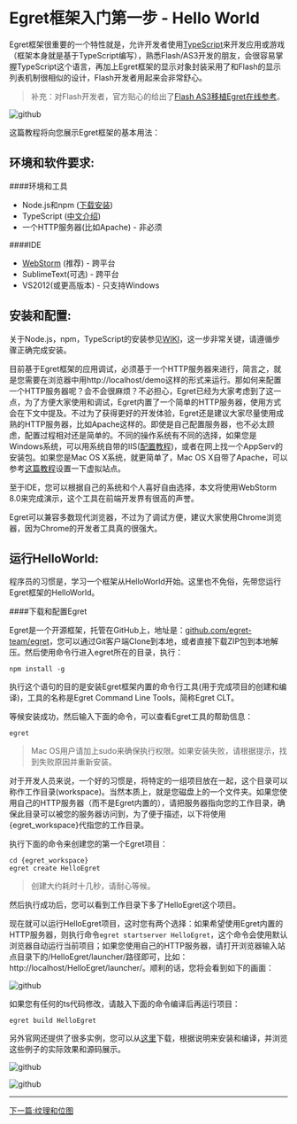 Egret框架入门第一步 - Hello World
===============

Egret框架很重要的一个特性就是，允许开发者使用[TypeScript](http://www.typescriptlang.org/)来开发应用或游戏（框架本身就是基于TypeScript编写），熟悉Flash/AS3开发的朋友，会很容易掌握TypeScript这个语言，再加上Egret框架的显示对象封装采用了和Flash的显示列表机制很相似的设计，Flash开发者用起来会非常舒心。

> 补充：对Flash开发者，官方贴心的给出了[Flash AS3移植Egret在线参考](http://online.egret-labs.org/)。

![github](https://raw.githubusercontent.com/NeoGuo/html5-documents/master/egret/images/egret-logo.png "Egret")

这篇教程将向您展示Egret框架的基本用法：

环境和软件要求:
----------------------------

####环境和工具
* Node.js和npm ([下载安装](http://www.nodejs.org/))
* TypeScript ([中文介绍](http://baike.baidu.com/view/9400999.htm))
* 一个HTTP服务器(比如Apache) - 非必须

####IDE
* [WebStorm](http://www.jetbrains.com/webstorm/) (推荐) - 跨平台
* SublimeText(可选) - 跨平台
* VS2012(或更高版本) - 只支持Windows

安装和配置:
----------------------------

关于Node.js，npm，TypeScript的安装参见[WIKI](https://github.com/egret-team/egret/wiki/Configure-Development-Environment)，这一步非常关键，请遵循步骤正确完成安装。

目前基于Egret框架的应用调试，必须基于一个HTTP服务器来进行，简言之，就是您需要在浏览器中用http://localhost/demo这样的形式来运行。那如何来配置一个HTTP服务器呢？会不会很麻烦？不必担心，Egret已经为大家考虑到了这一点，为了方便大家使用和调试，Egret内置了一个简单的HTTP服务器，使用方式会在下文中提及。不过为了获得更好的开发体验，Egret还是建议大家尽量使用成熟的HTTP服务器，比如Apache这样的。即使是自己配置服务器，也不必太顾虑，配置过程相对还是简单的。不同的操作系统有不同的选择，如果您是Windows系统，可以用系统自带的IIS([配置教程](http://jingyan.baidu.com/article/b907e627e6abe646e7891c01.html))，或者在网上找一个AppServ的安装包。如果您是Mac OS X系统，就更简单了，Mac OS X自带了Apache，可以参考[这篇教程](http://www.cnblogs.com/snandy/archive/2012/11/13/2765381.html)设置一下虚拟站点。

至于IDE，您可以根据自己的系统和个人喜好自由选择，本文将使用WebStorm 8.0来完成演示，这个工具在前端开发界有很高的声誉。

Egret可以兼容多数现代浏览器，不过为了调试方便，建议大家使用Chrome浏览器，因为Chrome的开发者工具真的很强大。

运行HelloWorld:
----------------------------

程序员的习惯是，学习一个框架从HelloWorld开始。这里也不免俗，先带您运行Egret框架的HelloWorld。

####下载和配置Egret

Egret是一个开源框架，托管在GitHub上，地址是：[github.com/egret-team/egret](https://github.com/egret-team/egret)，您可以通过Git客户端Clone到本地，或者直接下载ZIP包到本地解压。然后使用命令行进入egret所在的目录，执行：
```
npm install -g
```

执行这个语句的目的是安装Egret框架内置的命令行工具(用于完成项目的创建和编译)，工具的名称是Egret Command Line Tools，简称Egret CLT。

等候安装成功，然后输入下面的命令，可以查看Egret工具的帮助信息：
```
egret
```
> Mac OS用户请加上sudo来确保执行权限。如果安装失败，请根据提示，找到失败原因并重新安装。

对于开发人员来说，一个好的习惯是，将特定的一组项目放在一起，这个目录可以称作工作目录(workspace)。当然本质上，就是您磁盘上的一个文件夹。如果您使用自己的HTTP服务器（而不是Egret内置的），请把服务器指向您的工作目录，确保此目录可以被您的服务器访问到，为了便于描述，以下将使用{egret_workspace}代指您的工作目录。

执行下面的命令来创建您的第一个Egret项目：
```
cd {egret_workspace} 
egret create HelloEgret
```
> 创建大约耗时十几秒，请耐心等候。

然后执行成功后，您可以看到工作目录下多了HelloEgret这个项目。

现在就可以运行HelloEgret项目，这时您有两个选择：如果希望使用Egret内置的HTTP服务器，则执行命令```egret startserver HelloEgret```，这个命令会使用默认浏览器自动运行当前项目；如果您使用自己的HTTP服务器，请打开浏览器输入站点目录下的/HelloEgret/launcher/路径即可，比如：http://localhost/HelloEgret/launcher/。顺利的话，您将会看到如下的画面：

![github](https://raw.githubusercontent.com/NeoGuo/html5-documents/master/egret/images/hello_egret.png "HelloEgret")

如果您有任何的ts代码修改，请敲入下面的命令编译后再运行项目：
```
egret build HelloEgret
```

另外官网还提供了很多实例，您可以从[这里](https://github.com/egret-team/egret-examples)下载，根据说明来安装和编译，并浏览这些例子的实际效果和源码展示。

![github](https://raw.githubusercontent.com/NeoGuo/html5-documents/master/egret/images/egret_samples.png "Egret")

![github](https://raw.githubusercontent.com/NeoGuo/html5-documents/master/egret/images/egret_fps.jpg "Egret")

- - -

[下一篇:纹理和位图](https://github.com/NeoGuo/html5-documents/blob/master/egret/02-bitmap.md)
